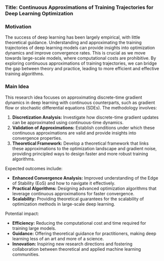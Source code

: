 ### Title: Continuous Approximations of Training Trajectories for Deep Learning Optimization

### Motivation
The success of deep learning has been largely empirical, with little theoretical guidance. Understanding and approximating the training trajectories of deep learning models can provide insights into optimization dynamics and improve convergence rates. This is crucial as we move towards large-scale models, where computational costs are prohibitive. By exploring continuous approximations of training trajectories, we can bridge the gap between theory and practice, leading to more efficient and effective training algorithms.

### Main Idea
This research idea focuses on approximating discrete-time gradient dynamics in deep learning with continuous counterparts, such as gradient flow or stochastic differential equations (SDEs). The methodology involves:

1. **Discretization Analysis:** Investigate how discrete-time gradient updates can be approximated using continuous-time dynamics.
2. **Validation of Approximations:** Establish conditions under which these continuous approximations are valid and provide insights into convergence properties.
3. **Theoretical Framework:** Develop a theoretical framework that links these approximations to the optimization landscape and gradient noise, providing principled ways to design faster and more robust training algorithms.

Expected outcomes include:
- **Enhanced Convergence Analysis:** Improved understanding of the Edge of Stability (EoS) and how to navigate it effectively.
- **Practical Algorithms:** Designing advanced optimization algorithms that leverage continuous approximations for faster convergence.
- **Scalability:** Providing theoretical guarantees for the scalability of optimization methods in large-scale deep learning.

Potential impact:
- **Efficiency:** Reducing the computational cost and time required for training large models.
- **Guidance:** Offering theoretical guidance for practitioners, making deep learning less of an art and more of a science.
- **Innovation:** Inspiring new research directions and fostering collaboration between theoretical and applied machine learning communities.